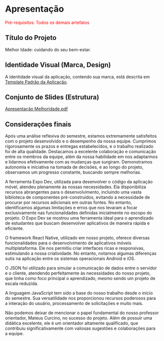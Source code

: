# Apresentação

<span style="color:red">Pré-requisitos: Todos os demais artefatos</span>

## Título do Projeto

Melhor Idade: cuidando do seu bem-estar.

## Identidade Visual (Marca, Design)

A identidade visual da aplicação, contendo sua marca, está descrita em <a href="https://github.com/ICEI-PUC-Minas-PMV-ADS/pmv-ads-2023-1-e3-proj-mov-t4-melhor-idade/blob/main/docs/06-Template%20Padr%C3%A3o%20da%20Aplica%C3%A7%C3%A3o.md">Template Padrão da Aplicação</a>.

## Conjunto de Slides (Estrutura)

[Apresentação Melhoridade.pdf](https://github.com/ICEI-PUC-Minas-PMV-ADS/pmv-ads-2023-1-e3-proj-mov-t4-melhor-idade/files/11681098/Apresentacao.Melhoridade.pdf)

## Considerações finais

Após uma análise reflexiva do semestre, estamos extremamente satisfeitos com o projeto desenvolvido e o desempenho da nossa equipe. Cumprimos rigorosamente os prazos e entregas estabelecidos, e o trabalho realizado foi de alta qualidade. Destacamos a excelente colaboração e comunicação entre os membros da equipe, além da nossa habilidade em nos adaptarmos e lidarmos efetivamente com as mudanças que surgiram. Demonstramos autonomia e iniciativa na tomada de decisões, e ao longo do projeto, observamos um progresso constante, buscando sempre melhorias.

A ferramenta Expo Dev, utilizada para desenvolver o código da aplicação móvel, atendeu plenamente às nossas necessidades. Ela disponibiliza recursos abrangentes para o desenvolvimento, incluindo uma vasta biblioteca de componentes pré-construídos, evitando a necessidade de procurar por recursos adicionais em outras fontes. No entanto, identificamos algumas limitações e erros que nos levaram a focar exclusivamente nas funcionalidades definidas inicialmente no escopo do projeto. O Expo Dev se mostrou uma ferramenta ideal para o aprendizado de estudantes que buscam desenvolver aplicativos de maneira rápida e eficiente.

O framework React Native, utilizado em nosso projeto, oferece diversas funcionalidades para o desenvolvimento de aplicativos móveis multiplataforma. Ele nos permitiu criar interfaces ricas e responsivas, estimulando a nossa criatividade. No entanto, notamos algumas diferenças sutis na aplicação entre os sistemas operacionais Android e iOS.

O JSON foi utilizado para simular a comunicação de dados entre o servidor e o cliente, atendendo perfeitamente às necessidades do nosso projeto, que tinha como foco principal o aprendizado, mesmo sendo um projeto de escala reduzida.

A linguagem JavaScript tem sido a base do nosso trabalho desde o início do semestre. Sua versatilidade nos proporcionou recursos poderosos para a interação do usuário, processamento de solicitações e muito mais.

Não podemos deixar de mencionar o papel fundamental do nosso professor orientador, Mateus Curcino, no sucesso do projeto. Além de possuir uma didática excelente, ele é um orientador altamente qualificado, que contribuiu significativamente com valiosas sugestões e colaborações para a equipe.
